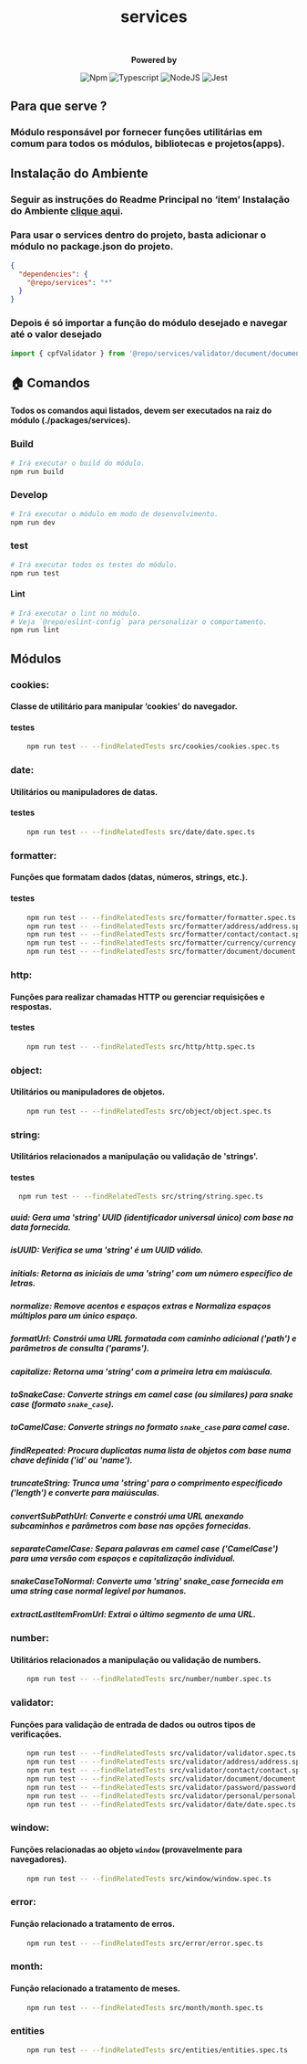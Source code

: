 <div style="text-align: center;">
    <h1>services</h1>
    <br/>
<p>
    <strong>Powered by</strong>

![Npm](https://shields.io/badge/npm-gray?logo=npm&style=falt)
![Typescript](https://img.shields.io/badge/typescript-%23323330.svg?style=falt&logo=typescript&logoColor=%233178C6)
![NodeJS](https://img.shields.io/badge/node.js-6DA55F?style=falt&logo=node.js&logoColor=white)
![Jest](https://img.shields.io/badge/jest-C53d15.svg?style=falt&logo=jest&logoColor=white)
</p>
</div>

## Para que serve ?
### Módulo responsável por fornecer funções utilitárias em comum para todos os módulos, bibliotecas e projetos(apps).

## Instalação do Ambiente
### Seguir as instruções do Readme Principal no ‘item’ Instalação do Ambiente [clique aqui](../../README.md).

### Para usar o services dentro do projeto, basta adicionar o módulo no package.json do projeto.
```json
{
  "dependencies": {
    "@repo/services": "*"
  }      
}
```
### Depois é só importar a função do módulo desejado e navegar até o valor desejado
```typescript
import { cpfValidator } from '@repo/services/validator/document/document';
```

## 🏠  Comandos
#### Todos os comandos aqui listados, devem ser executados na raiz do módulo (./packages/services).

### Build
```bash
# Irá executar o build do módulo.
npm run build
```

### Develop

```bash
# Irá executar o módulo em modo de desenvolvimento.
npm run dev
```

### test

```bash
# Irá executar todos os testes do módulo.
npm run test
```

#### Lint

```bash
# Irá executar o lint no módulo.
# Veja `@repo/eslint-config` para personalizar o comportamento.
npm run lint
```

## Módulos
### cookies:
#### Classe de utilitário para manipular ‘cookies’ do navegador.
#### testes
```bash
    npm run test -- --findRelatedTests src/cookies/cookies.spec.ts               
```

### date:
#### Utilitários ou manipuladores de datas.
#### testes
```bash
    npm run test -- --findRelatedTests src/date/date.spec.ts               
```
### formatter:
#### Funções que formatam dados (datas, números, strings, etc.).
#### testes
```bash
    npm run test -- --findRelatedTests src/formatter/formatter.spec.ts               
    npm run test -- --findRelatedTests src/formatter/address/address.spec.ts               
    npm run test -- --findRelatedTests src/formatter/contact/contact.spec.ts               
    npm run test -- --findRelatedTests src/formatter/currency/currency.spec.ts               
    npm run test -- --findRelatedTests src/formatter/document/document.spec.ts               
```

### http:
#### Funções para realizar chamadas HTTP ou gerenciar requisições e respostas.
#### testes
```bash
    npm run test -- --findRelatedTests src/http/http.spec.ts               
```

### object:
#### Utilitários ou manipuladores de objetos.
```bash
    npm run test -- --findRelatedTests src/object/object.spec.ts               
```

### string:
#### Utilitários relacionados a manipulação ou validação de 'strings'.
#### testes
```bash
  npm run test -- --findRelatedTests src/string/string.spec.ts               
```
##### uuid: Gera uma 'string' UUID (identificador universal único) com base na data fornecida.
##### isUUID: Verifica se uma 'string' é um UUID válido.
##### initials: Retorna as iniciais de uma 'string' com um número específico de letras. 
##### normalize: Remove acentos e espaços extras e Normaliza espaços múltiplos para um único espaço.
##### formatUrl: Constrói uma URL formatada com caminho adicional ('path') e parâmetros de consulta ('params').
##### capitalize: Retorna uma 'string' com a primeira letra em maiúscula.
##### toSnakeCase: Converte strings em camel case (ou similares) para snake case (formato `snake_case`).
##### toCamelCase: Converte strings no formato `snake_case` para camel case.
##### findRepeated: Procura duplicatas numa lista de objetos com base numa chave definida ('id' ou 'name').
##### truncateString: Trunca uma 'string' para o comprimento especificado ('length') e converte para maiúsculas.
##### convertSubPathUrl: Converte e constrói uma URL anexando subcaminhos e parâmetros com base nas opções fornecidas.
##### separateCamelCase: Separa palavras em camel case ('CamelCase') para uma versão com espaços e capitalização individual.
##### snakeCaseToNormal: Converte uma 'string' snake_case fornecida em uma string case normal legível por humanos.
##### extractLastItemFromUrl: Extrai o último segmento de uma URL.

### number:
#### Utilitários relacionados a manipulação ou validação de numbers.
```bash
    npm run test -- --findRelatedTests src/number/number.spec.ts               
```
### validator:
#### Funções para validação de entrada de dados ou outros tipos de verificações.
```bash
    npm run test -- --findRelatedTests src/validator/validator.spec.ts
    npm run test -- --findRelatedTests src/validator/address/address.spec.ts   
    npm run test -- --findRelatedTests src/validator/contact/contact.spec.ts
    npm run test -- --findRelatedTests src/validator/document/document.spec.ts
    npm run test -- --findRelatedTests src/validator/password/password.spec.ts            
    npm run test -- --findRelatedTests src/validator/personal/personal.spec.ts            
    npm run test -- --findRelatedTests src/validator/date/date.spec.ts            
```

### window:
#### Funções relacionadas ao objeto `window` (provavelmente para navegadores).
```bash
    npm run test -- --findRelatedTests src/window/window.spec.ts               
```

### error:
#### Função relacionado a tratamento de erros.
```bash
    npm run test -- --findRelatedTests src/error/error.spec.ts               
```

### month:
#### Função relacionado a tratamento de meses.
```bash
    npm run test -- --findRelatedTests src/month/month.spec.ts              
```

### entities
```bash
    npm run test -- --findRelatedTests src/entities/entities.spec.ts               
```
